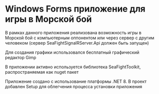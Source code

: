 # Windows Forms приложение для игры в Морской бой

В рамках данного приложения реализована возможность игры в Морской бой с компьютерным оппонентом или через сервер с другим человеком (сервер SeaFightSignalRServer.Api должен быть запущен)

Для создания графики использовался бесплатный графический редактор Gimp

В приложении активно используется библиотека SeaFightToolkit, распространяемая как nuget пакет

Приложение создано с использование платформы .NET 8. В проект добавлен Setup для облегчения процесса установки приложения
